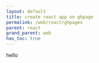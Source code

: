 ```yaml
---
layout: default
title: create react app on ghpage
permalink: /web/react/ghpages
parent: react
grand_parent: web
has_toc: true
---
```


hello